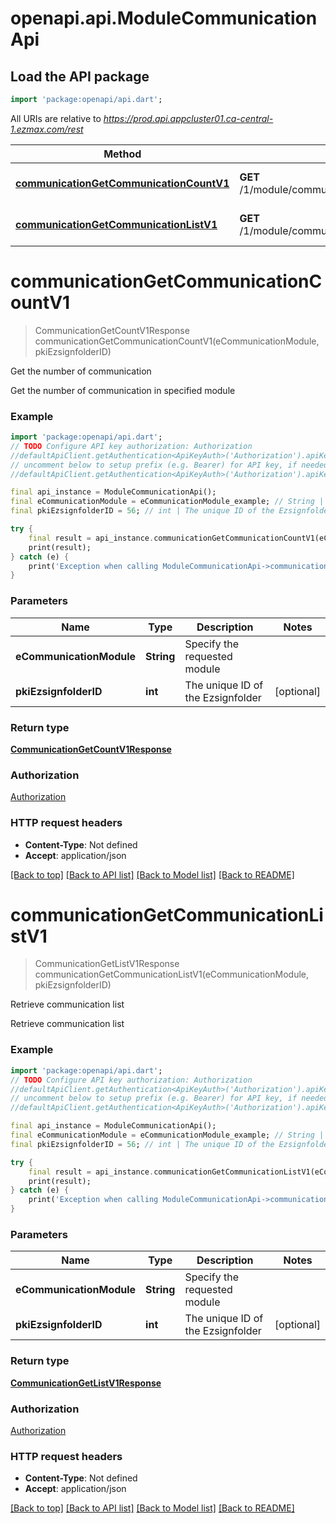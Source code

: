 # openapi.api.ModuleCommunicationApi

## Load the API package
```dart
import 'package:openapi/api.dart';
```

All URIs are relative to *https://prod.api.appcluster01.ca-central-1.ezmax.com/rest*

Method | HTTP request | Description
------------- | ------------- | -------------
[**communicationGetCommunicationCountV1**](ModuleCommunicationApi.md#communicationgetcommunicationcountv1) | **GET** /1/module/communication/getCommunicationCount | Get the number of communication
[**communicationGetCommunicationListV1**](ModuleCommunicationApi.md#communicationgetcommunicationlistv1) | **GET** /1/module/communication/getCommunicationList | Retrieve communication list


# **communicationGetCommunicationCountV1**
> CommunicationGetCountV1Response communicationGetCommunicationCountV1(eCommunicationModule, pkiEzsignfolderID)

Get the number of communication

Get the number of communication in specified module

### Example
```dart
import 'package:openapi/api.dart';
// TODO Configure API key authorization: Authorization
//defaultApiClient.getAuthentication<ApiKeyAuth>('Authorization').apiKey = 'YOUR_API_KEY';
// uncomment below to setup prefix (e.g. Bearer) for API key, if needed
//defaultApiClient.getAuthentication<ApiKeyAuth>('Authorization').apiKeyPrefix = 'Bearer';

final api_instance = ModuleCommunicationApi();
final eCommunicationModule = eCommunicationModule_example; // String | Specify the requested module
final pkiEzsignfolderID = 56; // int | The unique ID of the Ezsignfolder

try {
    final result = api_instance.communicationGetCommunicationCountV1(eCommunicationModule, pkiEzsignfolderID);
    print(result);
} catch (e) {
    print('Exception when calling ModuleCommunicationApi->communicationGetCommunicationCountV1: $e\n');
}
```

### Parameters

Name | Type | Description  | Notes
------------- | ------------- | ------------- | -------------
 **eCommunicationModule** | **String**| Specify the requested module | 
 **pkiEzsignfolderID** | **int**| The unique ID of the Ezsignfolder | [optional] 

### Return type

[**CommunicationGetCountV1Response**](CommunicationGetCountV1Response.md)

### Authorization

[Authorization](../README.md#Authorization)

### HTTP request headers

 - **Content-Type**: Not defined
 - **Accept**: application/json

[[Back to top]](#) [[Back to API list]](../README.md#documentation-for-api-endpoints) [[Back to Model list]](../README.md#documentation-for-models) [[Back to README]](../README.md)

# **communicationGetCommunicationListV1**
> CommunicationGetListV1Response communicationGetCommunicationListV1(eCommunicationModule, pkiEzsignfolderID)

Retrieve communication list

Retrieve communication list

### Example
```dart
import 'package:openapi/api.dart';
// TODO Configure API key authorization: Authorization
//defaultApiClient.getAuthentication<ApiKeyAuth>('Authorization').apiKey = 'YOUR_API_KEY';
// uncomment below to setup prefix (e.g. Bearer) for API key, if needed
//defaultApiClient.getAuthentication<ApiKeyAuth>('Authorization').apiKeyPrefix = 'Bearer';

final api_instance = ModuleCommunicationApi();
final eCommunicationModule = eCommunicationModule_example; // String | Specify the requested module
final pkiEzsignfolderID = 56; // int | The unique ID of the Ezsignfolder

try {
    final result = api_instance.communicationGetCommunicationListV1(eCommunicationModule, pkiEzsignfolderID);
    print(result);
} catch (e) {
    print('Exception when calling ModuleCommunicationApi->communicationGetCommunicationListV1: $e\n');
}
```

### Parameters

Name | Type | Description  | Notes
------------- | ------------- | ------------- | -------------
 **eCommunicationModule** | **String**| Specify the requested module | 
 **pkiEzsignfolderID** | **int**| The unique ID of the Ezsignfolder | [optional] 

### Return type

[**CommunicationGetListV1Response**](CommunicationGetListV1Response.md)

### Authorization

[Authorization](../README.md#Authorization)

### HTTP request headers

 - **Content-Type**: Not defined
 - **Accept**: application/json

[[Back to top]](#) [[Back to API list]](../README.md#documentation-for-api-endpoints) [[Back to Model list]](../README.md#documentation-for-models) [[Back to README]](../README.md)


